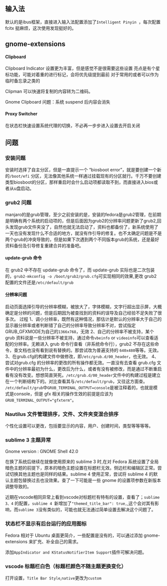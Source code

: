 ## 输入法

默认的是ibus框架，直接进入输入法配置添加了`Intelligent Pinyin `，每次配置 fcitx 挺麻烦，这次使用发现挺好的。

## gnome-extensions

#### Clipboard

Clipboard Indicator
设置更为丰富，但是感觉不是很需要这些设置
亮点是有个星标功能，可能对着重的进行标记，会将优先级提到最前
对于常用的或者可以作为临时备忘录之类的

Clipman
可以快速将复制的内容转为二维码。

Gnome Clipboard
问题：系统 suspend 后内容会消失

#### Proxy Switcher

在状态栏快速设置系统代理的切换，不必再一步步进入设置去开启关闭

## 问题

### 安装问题

安装时选择了自主分区，但是一直提示一个 “biosboot error”，就是要创建一个新的`/boot/efi` 分区，无法像其他系统一样通过挂载现有的分区就行。千万不要创建类型biosboot的分区，那样重启时会什么启动项都读取不到，而直接进入bios或者从u盘启动。

### grub2 问题

manjaro的是grub管理，至少之前安装的是，安装的fedora是grub2管理，在前期是明确有两个系统的启动项的，但是后面因为grub2的分辨率问题更新了grub2,回头发现grub文件夹没了，自然也就无法启动了，资料也都备份了，新系统使用了一天也没有发现什么不合适的地方，就没有作引导的修复。也不太确定问题是不是两个grub的冲突导致的，但是如果下次遇到两个不同版本grub的系统，还是最好资料备份及引导修复重建合并的准备吧。

#### update-grub 命令

在 grub2 中不存在 update-grub 命令了，而 update-grub 实际也是二次包装的，`grub2-mkconfig -o /boot/grub2/grub.cfg`可实现相同的效果,更改 grub2 配置的文件还是`/etc/default/grub`

#### 分辨率问题

启动页面选择引导的分辨率模糊，被放大了，字体模糊，文字行超出显示屏，大概确定是分辨的问题，但是后期因为被查找到的资料的误导及自己经验不足失败了很多次。
过程
1、调小分辨率，既然有这种情况，那估计是默认的分辨率大于自己的显示器分辨率或者判断错了自己的分辨率导致分辨率不对，尝试指定GRUB\_GFXMODE为自己的`1366x768`，无效
2、自己的分辨率不被支持，某个 grub 资料说是一些分辨率不被支持，通过命令`vbeinfo` or `videoinfo`可以查看适配的分辨率。无赖进入 grub 命令行查看（非系统命令行），grub2 不存在这些命令，查文档也没有看到说有替换的。那尝试改为普遍支持的 `640x480`等等。无效。
3、在grub.cfg的构建文件中做修改，即`/etc/grub.d/00_header`，也无效。
4、尝试对grub.cfg 的分辨率的更改的所有操作都无效。一直没有去查看 grub.cfg 文件中的分辨率最初为什么，更改后为什么，或者有没有被修改，而是通过不断重启看有没有改变。想想简直哭死。`/etc/grub.d/00_header`文件中的构建过程是建立在一个判断结构下的。对比查看其与`/etc/default/grub`，又往这方面查。 ` /etc/default/grub`中`GRUB_TERMINAL_OUTPUT=console`是被注释着的，也就是模式是console，但是 gfx 相关的操作生效的前提是应该为`GRUB_TERMINAL_OUTPUT="gfxterm"`。

### Nautilus 文件管理排序，文件、文件夹变混合排序

个性化设置可以更改，包括要显示的内容，用户、创建时间，类型等等等等。

### sublime 3 主题异常

Gnome version : GNOME Shell 42.0

在换了系统后继续在就像使用原来的 sublime 3 时,在对 Fedora 系统设置了全局暗色主题的前提下，原本的暗色主题设置在标题栏无效。侧边栏和编辑区正常。尝试切换其他主题也是同样的结果。sublime 4 使用正常，尝试将 sublime 4 的默认主题包替换过去也没效果。查了一下可能是一些 gnome 的设置项参数在新版本调整导致的。

近期在vscode相同异常上看到vscode对标题栏有特有的设置，查看了；`sublime 3、4` 的配置，`sublime 4 `新增加了`"themed_title_bar": true,`,这个会对其有影响，而`sublime 3`没有类似的，可能也就无法通过简单设置去解决这个问题了。

### 状态栏不显示有后台运行的应用图标

Fedora 相对于 Ubuntu 桌面更简介，一些配置是没有的，可以通过添加 gnome-extensions 来扩充、补全自己的需求。

添加`AppIndicator and KStatusNotifierItem Support`插件可解决问题。

### vscode 标题栏白色（标题栏颜色不随主题更换变化）

打开设置，`Title Bar Style`,`native`更改为`custom`
